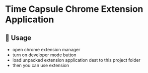 # Time Capsule Chrome Extension Application

## 🔋 Usage

* open chrome extension manager
* turn on developer mode button
* load unpacked extension application dest to this project folder
* then you can use extension